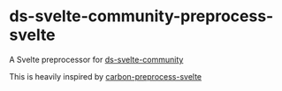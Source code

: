 # ds-svelte-community-preprocess-svelte

A Svelte preprocessor for [ds-svelte-community](../ds-svelte-community-preprocess-svelte)

This is heavily inspired by [carbon-preprocess-svelte](https://github.com/carbon-design-system/carbon-preprocess-svelte)
